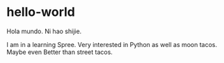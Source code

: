# hello-world
Hola mundo. Ni hao shijie.


I am in a learning Spree. Very interested in 
Python as well as moon tacos. Maybe even 
Better than street tacos.
